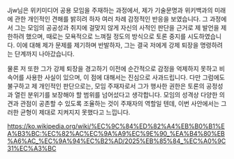Jjw님은 위키미디어 공용 모임을 주재하는 과정에서, 제가 기술문명과 위키백과의 미래에 관한 개인적인 견해를 밝히려 하자 여러 차례 감정적인 반응을 보였습니다. 그 과정에서 그는 모임의 공공성과 취지에 걸맞지 않게 자신의 사적인 판단을 근거로 제 발언을 제한하려 했으며, 때로는 모욕적으로 느껴질 정도의 방식으로 토론 중지를 시도하였습니다. 이에 대해 제가 문제를 제기하며 반발하자, 그는 결국 저에게 강제 퇴장을 명령하려는 단계까지 나아갔습니다.

물론 저 또한 그가 강제 퇴장을 경고하기 이전에 순간적으로 감정을 억제하지 못하고 비속어를 사용한 사실이 있으며, 이 점에 대해서는 진심으로 사과드립니다. 다만 그럼에도 불구하고 제 개인적인 판단으로는, 모임 주재자로서 그가 행사한 권한은 토론의 공정성과 열린 분위기를 보장해야 할 범위를 넘어섰다고 생각합니다. 모임의 성격상 다양한 의견과 관점이 공존할 수 있도록 조율하는 것이 주재자의 역할일 텐데, 이번 사안에서는 그러한 균형이 제대로 지켜지지 못했다고 느낍니다.

https://ko.wikipedia.org/wiki/%EC%9C%84%ED%82%A4%EB%B0%B1%EA%B3%BC:%EC%82%AC%EC%9A%A9%EC%9E%90_%EA%B4%80%EB%A6%AC_%EC%9A%94%EC%B2%AD/2025%EB%85%84_%EC%A0%9C31%EC%A3%BC
